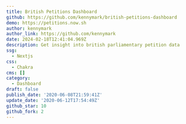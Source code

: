 ```yaml
---
title: British Petitions Dashboard
github: https://github.com/kennymark/british-petitions-dashboard
demo: https://petitions.now.sh
author: kennymark
author_link: https://github.com/kennymark
date: 2024-02-18T12:41:04.969Z
description: Get insight into british parliamentary petition data
ssg:
  - Nextjs
css:
  - Chakra
cms: []
category:
  - Dashboard
draft: false
publish_date: '2020-06-08T21:59:41Z'
update_date: '2020-06-12T17:54:49Z'
github_star: 10
github_fork: 2
---
```

